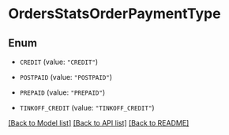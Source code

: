 # OrdersStatsOrderPaymentType

## Enum


* `CREDIT` (value: `"CREDIT"`)

* `POSTPAID` (value: `"POSTPAID"`)

* `PREPAID` (value: `"PREPAID"`)

* `TINKOFF_CREDIT` (value: `"TINKOFF_CREDIT"`)


[[Back to Model list]](../README.md#documentation-for-models) [[Back to API list]](../README.md#documentation-for-api-endpoints) [[Back to README]](../README.md)



